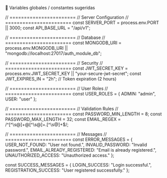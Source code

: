 🌟 Variables globales / constantes sugeridas

// =======================
// Server Configuration
// =======================
const SERVER_PORT = process.env.PORT || 3000;
const API_BASE_URL = "/api/v1";

// =======================
// Database
// =======================
const MONGODB_URI = process.env.MONGODB_URI || "mongodb://localhost:27017/auth_module_db";

// =======================
// Security
// =======================
const JWT_SECRET_KEY = process.env.JWT_SECRET_KEY || "your-secure-jwt-secret";
const JWT_EXPIRES_IN = "2h";  // Token expiration (2 hours)

// =======================
// User Roles
// =======================
const USER_ROLES = {
  ADMIN: "admin",
  USER: "user"
};

// =======================
// Validation Rules
// =======================
const PASSWORD_MIN_LENGTH = 8;
const PASSWORD_MAX_LENGTH = 32;
const EMAIL_REGEX = /^[^\s@]+@[^\s@]+\.[^\s@]+$/;

// =======================
// Messages
// =======================
const ERROR_MESSAGES = {
  USER_NOT_FOUND: "User not found.",
  INVALID_PASSWORD: "Invalid password.",
  EMAIL_ALREADY_REGISTERED: "Email is already registered.",
  UNAUTHORIZED_ACCESS: "Unauthorized access."
};

const SUCCESS_MESSAGES = {
  LOGIN_SUCCESS: "Login successful.",
  REGISTRATION_SUCCESS: "User registered successfully."
};

